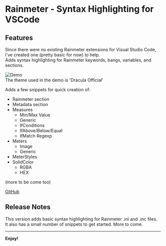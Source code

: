 # Rainmeter - Syntax Highlighting for VSCode

## Features

Since there were no existing Rainmeter extensions for Visual Studio Code, I've created one (pretty basic for now) to help.  
Adds syntax highlighting for Rainmeter keywords, bangs, variables, and sections.  

![Demo](images/demo.gif)  
The theme used in the demo is 'Dracula Official'

Adds a few snippets for quick creation of:
* Rainmeter section
* Metadata section
* Measures
    - Min/Max Value
    - Generic
    - IfConditions
    - IfAbove/Below/Equal
    - IfMatch Regexp
* Meters
    - Image
    - Generic
* MeterStyles
* SolidColor
    - RGBA
    - HEX

(more to be come too)

[GitHub](https://github.com/will-shaw/rainmeter-syntax)

## Release Notes

This version adds basic syntax highlighting for Rainmeter .ini and .inc files.  
It also has a small number of snippets to get started. More to come.

-----------------------------------------------------------------------------------------------------------

**Enjoy!**